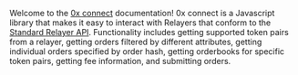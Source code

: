Welcome to the [0x connect](https://github.com/0xProject/0x.js/tree/development/packages/connect) documentation! 0x connect is a Javascript library that makes it easy to interact with Relayers that conform to the [Standard Relayer API](https://github.com/0xProject/standard-relayer-api). Functionality includes getting supported token pairs from a relayer, getting orders filtered by different attributes, getting individual orders specified by order hash, getting orderbooks for specific token pairs, getting fee information, and submitting orders.
